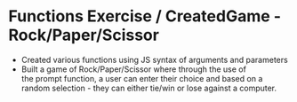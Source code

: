 # Functions Exercise / CreatedGame - Rock/Paper/Scissor
- Created various functions using JS syntax of arguments and parameters 
- Built a game of Rock/Paper/Scissor where through the use of the prompt function, a user can enter their choice and based on a random selection - they can either tie/win or lose against a computer.